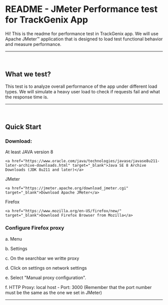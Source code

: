 # README - JMeter Performance test for TrackGenix App

Hi! This is the readme for performance test in TrackGenix app. We will use Apache JMeter™ application that is designed to load test functional behavior and measure performance.


------------

<br>

## What we test?

This test is to analyze overall performance of the app under different load types.
We will simulate a heavy user load to check if requests fail and what the response time is.

------------

<br>

## Quick Start

### Download:

At least JAVA version 8
```console
<a href="https://www.oracle.com/java/technologies/javase/javase8u211-later-archive-downloads.html" target="_blank">Java SE 8 Archive Downloads (JDK 8u211 and later)</a>
```

JMeter
```console
<a href="https://jmeter.apache.org/download_jmeter.cgi" target="_blank">Download Apache JMeter</a>
```

Firefox
```console
<a href="https://www.mozilla.org/en-US/firefox/new/" target="_blank">Download Firefox Browser from Mozilla</a>
```

### Configure Firefox proxy

a. Menu

b. Settings

c. On the searchbar we writte proxy

d. Click on settings on network settings

e. Select "Manual proxy configuration".

f. HTTP Proxy: local host - Port: 3000 (Remember that the port number must be the same as the one we set in JMeter)


------------

<br>